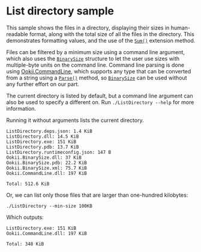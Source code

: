 # List directory sample

This sample shows the files in a directory, displaying their sizes in human-readable format, along
with the total size of all the files in the directory. This demonstrates formatting values, and the
use of the [`Sum()`][] extension method.

Files can be filtered by a minimum size using a command line argument, which also uses the
[`BinarySize`][] structure to let the user use sizes with multiple-byte units on the command line.
Command line parsing is done using [Ookii.CommandLine](https://github.com/SvenGroot/Ookii.CommandLine),
which supports any type that can be converted from a string using a [`Parse()`][] method, so
[`BinarySize`][] can be used without any further effort on our part.

The current directory is listed by default, but a command line argument can also be used to specify
a different on. Run `./ListDirectory --help` for more information.

Running it without arguments lists the current directory.

```text
ListDirectory.deps.json: 1.4 KiB
ListDirectory.dll: 14.5 KiB
ListDirectory.exe: 151 KiB
ListDirectory.pdb: 13.7 KiB
ListDirectory.runtimeconfig.json: 147 B
Ookii.BinarySize.dll: 37 KiB
Ookii.BinarySize.pdb: 22.2 KiB
Ookii.BinarySize.xml: 75.7 KiB
Ookii.CommandLine.dll: 197 KiB

Total: 512.6 KiB
```

Or, we can list only those files that are larger than one-hundred kilobytes:

```pwsh
./ListDirectory --min-size 100KB
```

Which outputs:

```text
ListDirectory.exe: 151 KiB
Ookii.CommandLine.dll: 197 KiB

Total: 348 KiB
```

[`BinarySize`]: https://www.ookii.org/docs/binarysize-1.0/html/T_Ookii_BinarySize.htm
[`Parse()`]: https://www.ookii.org/docs/binarysize-1.0/html/Overload_Ookii_IecBinarySize_Parse.htm
[`Sum()`]: https://www.ookii.org/docs/binarysize-1.0/html/Overload_Ookii_EnumerableExtensions_Sum.htm
